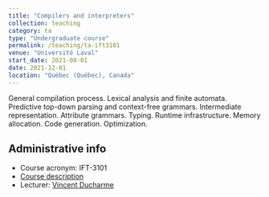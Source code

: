 ```yaml
---
title: "Compilers and interpreters"
collection: teaching
category: ta
type: "Undergraduate course"
permalink: /teaching/ta-ift3101
venue: "Université Laval"
start_date: 2021-08-01
date: 2021-12-01
location: "Québec (Québec), Canada"
---
```


General compilation process. Lexical analysis and finite automata. Predictive top-down parsing and context-free grammars. Intermediate representation. Attribute grammars. Typing. Runtime infrastructure. Memory allocation. Code generation. Optimization.

## Administrative info
- Course acronym: IFT-3101
- [Course description](https://www.ulaval.ca/etudes/cours/ift-3101-compilation-et-interpretation)
- Lecturer: [Vincent Ducharme](https://www.usherbrooke.ca/informatique/nous-joindre/personnel/personnel-professionnel/vincent-ducharme)
